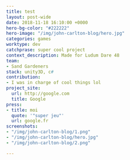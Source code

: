 ```yaml
---
title: test
layout: post-wide
date: 2018-11-18 16:10:00 +0000
hero-bg-color: "#222222"
hero-image: "/img/john-carlton-blog/hero.jpg"
categories: games
worktype: dev
catchprase: super cool project
context_description: Made for Ludum Dare 48
team:
- Sand Gardeners
stack: unity3D, c#
contribution:
- I was in charge of cool things lol
project_site:
  url: http://google.com
  title: Google
press:
- title: moi
  quote: '"super jeu"'
  url: google.fr
screenshots:
- "/img/john-carlton-blog/1.png"
- "/img/john-carlton-blog/hero.jpg"
- "/img/john-carlton-blog/2.png"

---
```

